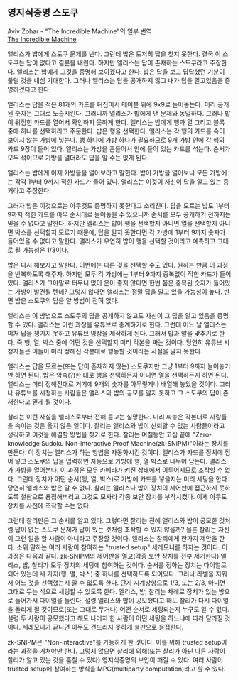 ## 영지식증명 스도쿠  
Aviv Zohar - "The Incredible Machine"의 일부 번역  
[The Incredible Machine](https://medium.com/qed-it/the-incredible-machine-4d1270d7363a)  

앨리스가 밥에게 스도쿠 문제를 낸다. 그런데 밥은 도저히 답을 찾지 못한다. 결국 이 스도쿠는 답이 없다고 결론을 내린다. 하지만 앨리스는 답이 존재하는 스도쿠라고 주장한다. 앨리스는 밥에게 그것을 증명해 보이겠다고 한다. 밥은 답을 보고 답답했던 기분이 풀릴 것을 내심 기대한다. 그러나 앨리스는 답을 공개하지 않고 내가 답을 알고있음을 증명하겠다고 한다.  
 
앨리스는 답을 적은 81개의 카드를 뒤집어서 테이블 위에 9x9로 늘어놓는다. 미리 공개된 숫자는 그대로 노출시킨다. 그러니까 앨리스가 밥에게 낸 문제와 동일하다. 그러나 밥이 뒤집힌 카드를 열어서 확인하지 못하게 한다. 앨리스는 밥에게 행과 열 그리고 블록 중에 하나를 선택하라고 주문한다. 밥은 행을 선택한다. 앨리스는 각 행의 카드를 속이 보이지 않는 가방에 넣는다. 행 하나에 가방 하나가 필요하므로 9개 가방 안에 각 행의 카드 9장이 들어 있다. 앨리스는 가방을 흔들어서 안에 들어 있는 카드를 섞는다. 순서가 모두 섞이므로 가방을 열더라도 답을 알 수는 없게 된다.  
 
앨리스는 밥에게 이제 가방들을 열어보라고 말한다. 밥이 가방을 열어보니 모든 가방에는 각각 1부터 9까지 적힌 카드가 들어 있다. 앨리스는 이것이 자신이 답을 알고 있는 증거라고 주장한다.  
 
그러자 밥은 이것으로는 아무것도 증명하지 못한다고 소리친다. 답을 모르는 밥도 1부터 9까지 적힌 카드를 아무 순서대로 늘어놓을 수 있으니까 순서를 모두 공개하기 전까지는 믿을 수 없다고 말한다. 하지만 엘리스는 밥이 행을 선택할지 아니면 열을 선택할지 아니면 박스를 선택할지 모르기 때문에, 답을 알지 못한다면 각 가방에 1부터 9까지 숫자가 들어있을 수 없다고 말한다. 앨리스가 우연히 밥이 행을 선택할 것이라고 예측하고 그대로 될 가능성은 1/3이다.  
 
밥은 다시 해보자고 말한다. 이번에는 다른 것을 선택할 수도 있다. 원하는 만큼 이 과정을 반복하도록 해주자. 하지만 모두 각 가방에는 1부터 9까지 중복없이 적힌 카드가 들어 있다.  앨리스가 그야말로 터무니 없이 운이 좋지 않다면 한번 쯤은 중복된 숫자가 들어있는 가방이 발견될 텐데? 그렇지 않다면 앨리스는 정말 답을 알고 있을 가능성이 높다. 반면 밥은 스도쿠의 답을 알 방법이 전혀 없다.  
 
앨리스는 이 방법으로 스도쿠의 답을 공개하지 않고도 자신이 그 답을 알고 있음을 증명할 수 있다. 앨리스는 이런 과정을 유튜브로 중계하기로 한다. 그런데 어느 날 앨리스는 미처 답을 챙기지 못하고 유튜브 영상을 제작하게 된다. 그래서 밥과 말을 맞추기로 한다. 즉 행, 열, 박스 중에 어떤 것을 선택할지 미리 각본을 짜는 것이다. 당연히 유튜브 시청자들은 이들이 미리 정해진 각본대로 행동할 것이라는 사실을 알지 못한다.  
 
앨리스는 답을 모르는(또는 답이 존재하지 않는) 스도쿠지만 그냥 1부터 9까지 늘어놓기만 하면 된다. 밥은 약속(?)한 대로 행을 선택하든지 아니면 열을 선택하든지 하면 된다. 앨리스는 미리 정해진대로 거기에 9개의 숫자를 아무렇게나 배열해 놓았을 것이다. 그러나 유튜브를 시청하는 사람들은 앨리스와 밥의 공모를 알지 못하고 그 스도쿠의 답이 존재한다고 믿게 될 것이다.  
 
찰리는 이런 사실을 앨리스로부터 전해 듣고는 실망한다. 미리 짜놓은 각본대로 사람들을 속이는 것은 옳지 않은 일이다. 찰리는 앨리스와 밥이 신뢰할 수 없는 사람들이라고 생각하고 이것을 해결할 방법을 찾기로 한다. 찰리는 며칠동안 고심 끝에 "Zero-knowledge Sudoku Non-interactive Proof Machine(zk-SNIPM)"이라는 장치를 만든다. 이 장치는 앨리스가 하는 방법을 자동화시킨 것이다. 앨리스가 카드를 장치에 집어 넣고 스도쿠의 답을 입력하면 자동으로 가방에 행, 열 박스로 나누어 담는다. 앨리스가 가방을 열어본다. 이 과정은 모두 카메라가 켜진 상태에서 이루어지므로 조작할 수 없다. 그런데 장치가 어떤 순서(행, 열, 박스)로 가방에 카드를 넣을지는 미리 세팅을 한다. 당연히 앨리스와 밥은 알 수 없다. 찰리는 앨리스나 밥이 장치의 제어판에 접근하지 못하도록 철판으로 용접해버리고 그것도 모자라 각종 보안 장치를 부착시켰다. 이제 아무도 장치를 사전에 조작할 수는 없다.  
 
그런데 찰리만은 그 순서를 알고 있다. 그렇다면 찰리는 전에 앨리스와 밥이 공모한 것처럼 답이 없는 스도쿠 문제가 답이 있는 것처럼 조작할 수 있지 않을까? 물론 찰리는 자신이 그런 일을 할 사람이 아니라고 주장할 것이다.  앨리스는 찰리에게 한가지 제안을 한다. 소위 말하는 여러 사람이 참여하는 "trusted setup" 세레모니를 하자는 것이다. 이 과정은 다음과 같다. zk-SNIPM의 제어판을 열고(각종 보안 장치를 전부 제거한다) 앨리스, 밥, 찰리가 모두 장치의 세팅에 참여하는 것이다. 순서를 정하는 장치는 다이얼로 되어 있는데 세 가지(행, 열, 박스) 중 하나를 선택하도록 되어있다. 그러나 라벨을 지워서 어느 것을 선택했는지 알 수 없도록 한다. 단지 시계방향으로 1/3, 또는 2/3, 아니면 그대로 두는 식으로 세팅할 수 있도록 한다. 엘리스, 밥, 찰리는 차례로 장치가 있는 방으로 들어가서 다이얼을 돌린다. 설령 앨리스와 밥이 공모했다고 해도 찰리가 다시 다이얼을 돌리게 될 것이므로(또는 그대로 두거나) 어떤 순서로 세팅되는지 누구도 알 수 없다. 설령 두 사람이 공모했다고 해도 나머지 한 사람이 어떤 세팅을 하느냐에 따라 달라질 것이다. 세레모니가 끝나면 아무도 건드리지 못하게 철판으로 용접한다.  
 
zk-SNIPM은 "Non-interactive"를 가능하게 한 것이다. 이를 위해 trusted setup이라는 과정을 거쳐야만 한다. 그렇지 않으면 찰리에 의해(또는 찰리가 아닌 다른 사람이 찰리가 알고 있는 것을 훔칠 수 있다) 영지식증명의 보안이 깨질 수 있다. 여러 사람이 trusted setup에 참여하는 방식을 MPC(multiparty computation)라고 할 수 있다.  

